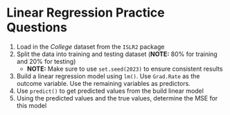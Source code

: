 # Linear Regression Practice Questions

1. Load in the *College* dataset from the `ISLR2` package
2. Split the data into training and testing dataset (**NOTE:** 80% for training and 20% for testing)
    * **NOTE:** Make sure to use `set.seed(2023)` to ensure consistent results
3. Build a linear regression model using `lm()`. Use `Grad.Rate` as the outcome variable. Use the remaining variables as predictors.
4. Use `predict()` to get predicted values from the build linear model
5. Using the predicted values and the true values, determine the MSE for this model
